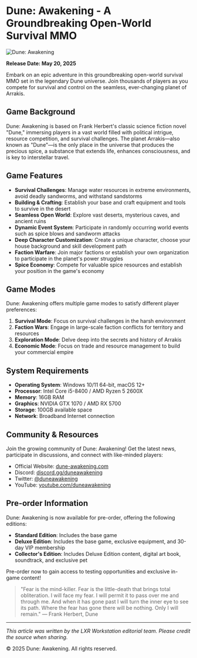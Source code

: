 # Dune: Awakening - A Groundbreaking Open-World Survival MMO

![Dune: Awakening](https://placeholder-image.com/dune-awakening-banner.jpg)

**Release Date: May 20, 2025**

Embark on an epic adventure in this groundbreaking open-world survival MMO set in the legendary Dune universe. Join thousands of players as you compete for survival and control on the seamless, ever-changing planet of Arrakis.

## Game Background

Dune: Awakening is based on Frank Herbert's classic science fiction novel "Dune," immersing players in a vast world filled with political intrigue, resource competition, and survival challenges. The planet Arrakis—also known as "Dune"—is the only place in the universe that produces the precious spice, a substance that extends life, enhances consciousness, and is key to interstellar travel.

## Game Features

- **Survival Challenges**: Manage water resources in extreme environments, avoid deadly sandworms, and withstand sandstorms
- **Building & Crafting**: Establish your base and craft equipment and tools to survive in the desert
- **Seamless Open World**: Explore vast deserts, mysterious caves, and ancient ruins
- **Dynamic Event System**: Participate in randomly occurring world events such as spice blows and sandworm attacks
- **Deep Character Customization**: Create a unique character, choose your house background and skill development path
- **Faction Warfare**: Join major factions or establish your own organization to participate in the planet's power struggles
- **Spice Economy**: Compete for valuable spice resources and establish your position in the game's economy

## Game Modes

Dune: Awakening offers multiple game modes to satisfy different player preferences:

1. **Survival Mode**: Focus on survival challenges in the harsh environment
2. **Faction Wars**: Engage in large-scale faction conflicts for territory and resources
3. **Exploration Mode**: Delve deep into the secrets and history of Arrakis
4. **Economic Mode**: Focus on trade and resource management to build your commercial empire

## System Requirements

- **Operating System**: Windows 10/11 64-bit, macOS 12+
- **Processor**: Intel Core i5-8400 / AMD Ryzen 5 2600X
- **Memory**: 16GB RAM
- **Graphics**: NVIDIA GTX 1070 / AMD RX 5700
- **Storage**: 100GB available space
- **Network**: Broadband Internet connection

## Community & Resources

Join the growing community of Dune: Awakening! Get the latest news, participate in discussions, and connect with like-minded players:

- Official Website: [dune-awakening.com](https://dune-awakening.com)
- Discord: [discord.gg/duneawakening](https://discord.gg/duneawakening)
- Twitter: [@duneawakening](https://twitter.com/duneawakening)
- YouTube: [youtube.com/duneawakening](https://youtube.com/duneawakening)

## Pre-order Information

Dune: Awakening is now available for pre-order, offering the following editions:

- **Standard Edition**: Includes the base game
- **Deluxe Edition**: Includes the base game, exclusive equipment, and 30-day VIP membership
- **Collector's Edition**: Includes Deluxe Edition content, digital art book, soundtrack, and exclusive pet

Pre-order now to gain access to testing opportunities and exclusive in-game content!

> "Fear is the mind-killer. Fear is the little-death that brings total obliteration. I will face my fear. I will permit it to pass over me and through me. And when it has gone past I will turn the inner eye to see its path. Where the fear has gone there will be nothing. Only I will remain." — Frank Herbert, Dune

---

*This article was written by the LXR Workstation editorial team. Please credit the source when sharing.*

© 2025 Dune: Awakening. All rights reserved. 